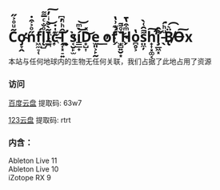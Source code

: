 # C̃ͧͦ͐̋ơ̴̡̞̭n̋ͦ͐͒̇f͖̼̠̜́l̨̺ͦ̐ͨ̅͌I̲̪͂̀̐ͥ̓͜͠c̵͊̍̇҉͎T̛̗͎͓̠͍̂ͪ̓͆̚ ͎͍͉̉̓s͔̮̙̫í͇̲̟̇ͫ͜͝D̟̺͎ͯ͜e̫͈͕̙̰ ̕͟o̧͟f́͊͗̔̚ ̌ͦ͌̚҉̫̻͍̮͙H̗ͫ͒̔̄o̪̥͕̔s̤̼̦͌̑͑̀̚h̛̟͎͓͚͔̕͠ỉ̧̛̲͖͓̂ ̵̖ͧͪ́͘B̸̢̈͛͡O̶͠x
#### 
本站与任何地球内的生物无任何关联，我们占据了此地占用了资源

### 访问

[百度云盘](https://pan.baidu.com/s/19wcQdOmEqeXWd3r50WVwiw?pwd=63w7)
提取码: 63w7

[123云盘](https://www.123pan.com/s/FZtA-r4Ic3)
提取码: rtrt


### 内含：  
Ableton Live 11  
Ableton Live 10  
iZotope RX 9  